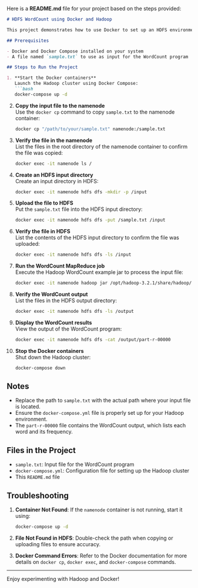 Here is a **README.md** file for your project based on the steps provided:

```markdown
# HDFS WordCount using Docker and Hadoop

This project demonstrates how to use Docker to set up an HDFS environment and execute a MapReduce WordCount program. Below are the steps to get started.

## Prerequisites

- Docker and Docker Compose installed on your system
- A file named `sample.txt` to use as input for the WordCount program

## Steps to Run the Project

1. **Start the Docker containers**  
   Launch the Hadoop cluster using Docker Compose:
   ```bash
   docker-compose up -d
   ```

2. **Copy the input file to the namenode**  
   Use the `docker cp` command to copy `sample.txt` to the namenode container:
   ```bash
   docker cp "/path/to/your/sample.txt" namenode:/sample.txt
   ```

3. **Verify the file in the namenode**  
   List the files in the root directory of the namenode container to confirm the file was copied:
   ```bash
   docker exec -it namenode ls /
   ```

4. **Create an HDFS input directory**  
   Create an input directory in HDFS:
   ```bash
   docker exec -it namenode hdfs dfs -mkdir -p /input
   ```

5. **Upload the file to HDFS**  
   Put the `sample.txt` file into the HDFS input directory:
   ```bash
   docker exec -it namenode hdfs dfs -put /sample.txt /input
   ```

6. **Verify the file in HDFS**  
   List the contents of the HDFS input directory to confirm the file was uploaded:
   ```bash
   docker exec -it namenode hdfs dfs -ls /input
   ```

7. **Run the WordCount MapReduce job**  
   Execute the Hadoop WordCount example jar to process the input file:
   ```bash
   docker exec -it namenode hadoop jar /opt/hadoop-3.2.1/share/hadoop/mapreduce/hadoop-mapreduce-examples-3.2.1.jar wordcount /input /output
   ```

8. **Verify the WordCount output**  
   List the files in the HDFS output directory:
   ```bash
   docker exec -it namenode hdfs dfs -ls /output
   ```

9. **Display the WordCount results**  
   View the output of the WordCount program:
   ```bash
   docker exec -it namenode hdfs dfs -cat /output/part-r-00000
   ```

10. **Stop the Docker containers**  
    Shut down the Hadoop cluster:
    ```bash
    docker-compose down
    ```

## Notes

- Replace the path to `sample.txt` with the actual path where your input file is located.
- Ensure the `docker-compose.yml` file is properly set up for your Hadoop environment.
- The `part-r-00000` file contains the WordCount output, which lists each word and its frequency.

## Files in the Project

- `sample.txt`: Input file for the WordCount program
- `docker-compose.yml`: Configuration file for setting up the Hadoop cluster
- This `README.md` file

## Troubleshooting

1. **Container Not Found**: If the `namenode` container is not running, start it using:
   ```bash
   docker-compose up -d
   ```

2. **File Not Found in HDFS**: Double-check the path when copying or uploading files to ensure accuracy.

3. **Docker Command Errors**: Refer to the Docker documentation for more details on `docker cp`, `docker exec`, and `docker-compose` commands.

---

Enjoy experimenting with Hadoop and Docker!
```
